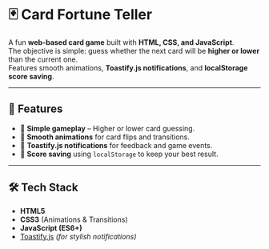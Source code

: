 # 🃏 Card Fortune Teller

A fun **web-based card game** built with **HTML, CSS, and JavaScript**.  
The objective is simple: guess whether the next card will be **higher or lower** than the current one.  
Features smooth animations, **Toastify.js notifications**, and **localStorage score saving**.

---

## 🚀 Features

- 🎯 **Simple gameplay** – Higher or lower card guessing.
- 🎨 **Smooth animations** for card flips and transitions.
- 🔔 **Toastify.js notifications** for feedback and game events.
- 💾 **Score saving** using `localStorage` to keep your best result.

---

## 🛠 Tech Stack

- **HTML5**
- **CSS3** (Animations & Transitions)
- **JavaScript (ES6+)**
- [Toastify.js](https://apvarun.github.io/toastify-js/) *(for stylish notifications)*
